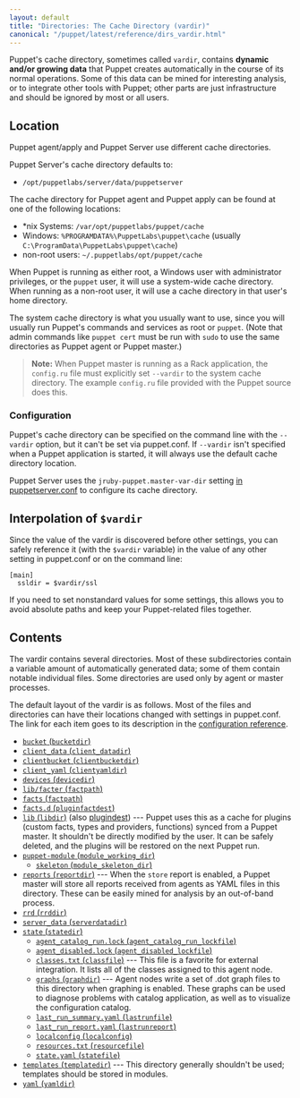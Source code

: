```yaml
---
layout: default
title: "Directories: The Cache Directory (vardir)"
canonical: "/puppet/latest/reference/dirs_vardir.html"
---
```


[confdir]: ./dirs_confdir.html
[config_ref]: /references/4.3.latest/configuration.html
[puppetserver_conf]: /puppetserver/2.2/configuration.html#puppetserverconf

Puppet's cache directory, sometimes called `vardir`, contains **dynamic and/or growing data** that Puppet creates automatically in the course of its normal operations. Some of this data can be mined for interesting analysis, or to integrate other tools with Puppet; other parts are just infrastructure and should be ignored by most or all users.

## Location

Puppet agent/apply and Puppet Server use different cache directories.

Puppet Server's cache directory defaults to:

* `/opt/puppetlabs/server/data/puppetserver`

The cache directory for Puppet agent and Puppet apply can be found at one of the following locations:

* \*nix Systems: `/var/opt/puppetlabs/puppet/cache`
* Windows: `%PROGRAMDATA%\PuppetLabs\puppet\cache` (usually `C:\ProgramData\PuppetLabs\puppet\cache`)
* non-root users: `~/.puppetlabs/opt/puppet/cache`

When Puppet is running as either root, a Windows user with administrator privileges, or the `puppet` user, it will use a system-wide cache directory. When running as a non-root user, it will use a cache directory in that user's home directory.

The system cache directory is what you usually want to use, since you will usually run Puppet's commands and services as root or `puppet`. (Note that admin commands like `puppet cert` must be run with `sudo` to use the same directories as Puppet agent or Puppet master.)

> **Note:** When Puppet master is running as a Rack application, the `config.ru` file must explicitly set `--vardir` to the system cache directory. The example `config.ru` file provided with the Puppet source does this.

### Configuration

Puppet's cache directory can be specified on the command line with the `--vardir` option, but it can't be set via puppet.conf. If `--vardir` isn't specified when a Puppet application is started, it will always use the default cache directory location.

Puppet Server uses the `jruby-puppet.master-var-dir` setting [in puppetserver.conf][puppetserver_conf] to configure its cache directory.

## Interpolation of `$vardir`

Since the value of the vardir is discovered before other settings, you can safely reference it (with the `$vardir` variable) in the value of any other setting in puppet.conf or on the command line:

    [main]
      ssldir = $vardir/ssl

If you need to set nonstandard values for some settings, this allows you to avoid absolute paths and keep your Puppet-related files together.


## Contents

The vardir contains several directories. Most of these subdirectories contain a variable amount of automatically generated data; some of them contain notable individual files. Some directories are used only by agent or master processes.

The default layout of the vardir is as follows. Most of the files and directories can have their locations changed with settings in puppet.conf. The link for each item goes to its description in the [configuration reference][config_ref].

* [`bucket` (`bucketdir`)][bucketdir]
* [`client_data` (`client_datadir`)][client_datadir]
* [`clientbucket` (`clientbucketdir`)][clientbucketdir]
* [`client_yaml` (`clientyamldir`)][clientyamldir]
* [`devices` (`devicedir`)][devicedir]
* [`lib/facter` (`factpath`)][factpath]
* [`facts` (`factpath`)][factpath]
* [`facts.d` (`pluginfactdest`)][pluginfactdest]
* [`lib` (`libdir`)][libdir] (also [plugindest][]) --- Puppet uses this as a cache for plugins (custom facts, types and providers, functions) synced from a Puppet master. It shouldn't be directly modified by the user. It can be safely deleted, and the plugins will be restored on the next Puppet run.
* [`puppet-module` (`module_working_dir`)][module_working_dir]
    * [`skeleton` (`module_skeleton_dir`)][module_skeleton_dir]
* [`reports` (`reportdir`)][reportdir] --- When the `store` report is enabled, a Puppet master will store all reports received from agents as YAML files in this directory. These can be easily mined for analysis by an out-of-band process.
* [`rrd` (`rrddir`)][rrddir]
* [`server_data` (`serverdatadir`)][serverdatadir]
* [`state` (`statedir`)][statedir]
    * [`agent_catalog_run.lock` (`agent_catalog_run_lockfile`)][agent_catalog_run_lockfile]
    * [`agent_disabled.lock` (`agent_disabled_lockfile`)][agent_disabled_lockfile]
    * [`classes.txt` (`classfile`)][classfile] --- This file is a favorite for external integration. It lists all of the classes assigned to this agent node.
    * [`graphs` (`graphdir`)][graphdir] --- Agent nodes write a set of .dot graph files to this directory when graphing is enabled. These graphs can be used to diagnose problems with catalog application, as well as to visualize the configuration catalog.
    * [`last_run_summary.yaml` (`lastrunfile`)][lastrunfile]
    * [`last_run_report.yaml` (`lastrunreport`)][lastrunreport]
    * [`localconfig` (`localconfig`)][localconfig]
    * [`resources.txt` (`resourcefile`)][resourcefile]
    * [`state.yaml` (`statefile`)][statefile]
* [`templates` (`templatedir`)][templatedir] --- This directory generally shouldn't be used; templates should be stored in modules.
* [`yaml` (`yamldir`)][yamldir]

[bucketdir]: /references/4.3.latest/configuration.html#bucketdir
[client_datadir]: /references/4.3.latest/configuration.html#clientdatadir
[clientbucketdir]: /references/4.3.latest/configuration.html#clientbucketdir
[clientyamldir]: /references/4.3.latest/configuration.html#clientyamldir
[devicedir]: /references/4.3.latest/configuration.html#devicedir
[factpath]: /references/4.3.latest/configuration.html#factpath
[pluginfactdest]: /references/4.3.latest/configuration.html#pluginfactdest
[libdir]: /references/4.3.latest/configuration.html#libdir
[plugindest]: /references/4.3.latest/configuration.html#plugindest
[module_working_dir]: /references/4.3.latest/configuration.html#moduleworkingdir
[module_skeleton_dir]: /references/4.3.latest/configuration.html#moduleskeletondir
[logdir]: /references/4.3.latest/configuration.html#logdir
[httplog]: /references/4.3.latest/configuration.html#httplog
[masterhttplog]: /references/4.3.latest/configuration.html#masterhttplog
[masterlog]: /references/4.3.latest/configuration.html#masterlog
[puppetdlog]: /references/4.3.latest/configuration.html#puppetdlog
[reportdir]: /references/4.3.latest/configuration.html#reportdir
[rrddir]: /references/4.3.latest/configuration.html#rrddir
[rundir]: /references/4.3.latest/configuration.html#rundir
[pidfile]: /references/4.3.latest/configuration.html#pidfile
[serverdatadir]: /references/4.3.latest/configuration.html#serverdatadir
[statedir]: /references/4.3.latest/configuration.html#statedir
[agent_catalog_run_lockfile]: /references/4.3.latest/configuration.html#agentcatalogrunlockfile
[agent_disabled_lockfile]: /references/4.3.latest/configuration.html#agentdisabledlockfile
[classfile]: /references/4.3.latest/configuration.html#classfile
[graphdir]: /references/4.3.latest/configuration.html#graphdir
[lastrunfile]: /references/4.3.latest/configuration.html#lastrunfile
[lastrunreport]: /references/4.3.latest/configuration.html#lastrunreport
[localconfig]: /references/4.3.latest/configuration.html#localconfig
[resourcefile]: /references/4.3.latest/configuration.html#resourcefile
[statefile]: /references/4.3.latest/configuration.html#statefile
[templatedir]: /references/4.3.latest/configuration.html#templatedir
[yamldir]: /references/4.3.latest/configuration.html#yamldir
